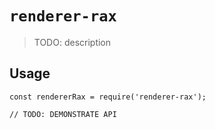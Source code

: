 # `renderer-rax`

> TODO: description

## Usage

```
const rendererRax = require('renderer-rax');

// TODO: DEMONSTRATE API
```
